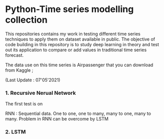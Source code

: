 # Python-Time series modelling collection

This repositories contains my work in testing different time series techniques to apply them on dataset available in public. The objective of code building in this repository is to study deep learning in theory and test out its application to compare or add values in traditional time series forecast.

The data use on this time series is Airpassenger that you can download from Kaggle ; 

(Last Update : 07'05'2021)
### 1. Recursive Nerual Network

The first test is on 

RNN : Sequential data. One to one, one to many, many to one, many to many.
Problem in RNN can be overcome by LSTM

### 2. LSTM 


